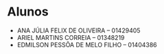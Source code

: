 # Alunos

* ANA JÚLIA FELIX DE OLIVEIRA – 01429405
* ARIEL MARTINS CORREIA – 01348219
* EDMILSON PESSÔA DE MELO FILHO – 01404386

